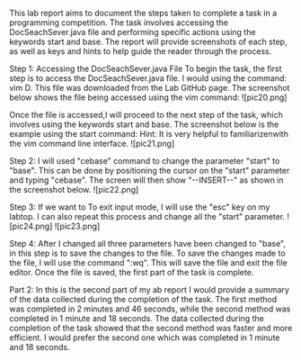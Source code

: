 This lab report aims to document the steps taken to complete a task in a programming competition. 
The task involves accessing the DocSeachSever.java file and performing specific actions using the keywords start and base. 
The report will provide screenshots of each step, as well as keys and hints to help guide the reader through the process.

Step 1: Accessing the DocSeachSever.java File
To begin the task, the first step is to access the DocSeachSever.java file. 
I would using the command: vim<space> D<tag><enter>. 
This file was downloaded from the Lab GitHub page. The screenshot below shows the file being accessed using the vim command:
![pic20.png]
 
Once the file is accessed,I will proceed to the next step of the task, which involves using the keywords start and base.
The screenshot below is the example using the start command:
Hint: It is very helpful to familiarizenwith the vim command line interface.
![pic21.png]
 
Step 2: I will used "cebase" command to change the parameter "start" to "base". This can be done by positioning the cursor on the "start" parameter and typing "cebase". The screen will then show "--INSERT--" as shown in the screenshot below. 
![pic22.png]
  
Step 3: If we want to To exit input mode, I will use the "esc" key on my labtop. I can also repeat this process and change all the "start" parameter. 
![pic24.png]
![pic23.png]

Step 4: After I changed all three parameters have been changed to "base", in this step is to save the changes to the file.
To save the changes made to the file, I will use the command ":wq<enter>". This will save the file and exit the file editor. 
Once the file is saved, the first part of the task is complete.


Part 2: 
In this is the second part of my ab report I would provide a summary of the data collected during the completion of the task. The first method was completed in 2 minutes and 46 seconds, while the second method was completed in 1 minute and 18 seconds. The data collected during the completion of the task showed that the second method was faster and more efficient. I would prefer the second one which was completed in 1 minute and 18 seconds.
